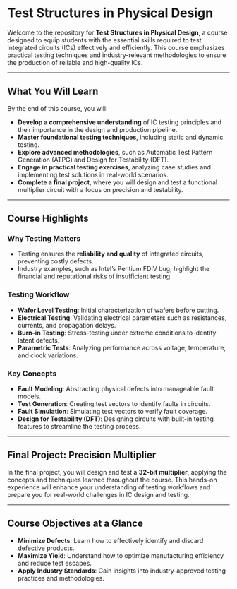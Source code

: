 # Test Structures in Physical Design

Welcome to the repository for **Test Structures in Physical Design**, a course designed to equip students with the essential skills required to test integrated circuits (ICs) effectively and efficiently. This course emphasizes practical testing techniques and industry-relevant methodologies to ensure the production of reliable and high-quality ICs.

---

## What You Will Learn

By the end of this course, you will:

- **Develop a comprehensive understanding** of IC testing principles and their importance in the design and production pipeline.
- **Master foundational testing techniques**, including static and dynamic testing.
- **Explore advanced methodologies**, such as Automatic Test Pattern Generation (ATPG) and Design for Testability (DFT).
- **Engage in practical testing exercises**, analyzing case studies and implementing test solutions in real-world scenarios.
- **Complete a final project**, where you will design and test a functional multiplier circuit with a focus on precision and testability.

---

## Course Highlights

### Why Testing Matters
- Testing ensures the **reliability and quality** of integrated circuits, preventing costly defects.
- Industry examples, such as Intel’s Pentium FDIV bug, highlight the financial and reputational risks of insufficient testing.

### Testing Workflow
- **Wafer Level Testing**: Initial characterization of wafers before cutting.
- **Electrical Testing**: Validating electrical parameters such as resistances, currents, and propagation delays.
- **Burn-in Testing**: Stress-testing under extreme conditions to identify latent defects.
- **Parametric Tests**: Analyzing performance across voltage, temperature, and clock variations.

### Key Concepts
- **Fault Modeling**: Abstracting physical defects into manageable fault models.
- **Test Generation**: Creating test vectors to identify faults in circuits.
- **Fault Simulation**: Simulating test vectors to verify fault coverage.
- **Design for Testability (DFT)**: Designing circuits with built-in testing features to streamline the testing process.

---

## Final Project: Precision Multiplier

In the final project, you will design and test a **32-bit multiplier**, applying the concepts and techniques learned throughout the course. This hands-on experience will enhance your understanding of testing workflows and prepare you for real-world challenges in IC design and testing.

---

## Course Objectives at a Glance

- **Minimize Defects**: Learn how to effectively identify and discard defective products.
- **Maximize Yield**: Understand how to optimize manufacturing efficiency and reduce test escapes.
- **Apply Industry Standards**: Gain insights into industry-approved testing practices and methodologies.

